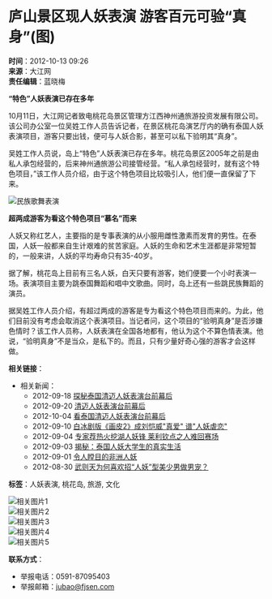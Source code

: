 # 庐山景区现人妖表演 游客百元可验“真身”(图)

**时间**：2012-10-13 09:26  
**来源**：大江网  
**责任编辑**：蓝晓梅  

**“特色”人妖表演已存在多年**

10月11日，大江网记者致电桃花岛景区管理方江西神州通旅游投资发展有限公司。该公司办公室一位吴姓工作人员告诉记者，在景区桃花岛演艺厅内的确有泰国人妖表演项目，游客只要出钱，便可与人妖合影，甚至可以私下验明其“真身”。

吴姓工作人员说，岛上“特色”人妖表演已存在多年。桃花岛景区2005年之前是由私人承包经营的，后来神州通旅游公司接管经营。“私人承包经营时，就有这个特色项目，”该工作人员介绍，由于这个特色项目比较吸引人，他们便一直保留了下来。

![民族歌舞表演](../../images/attachement/jpg/site2/20121013/000b2f7deb9d11e3087421.jpg)

**超两成游客为看这个特色项目“慕名”而来**

人妖又称红艺人，主要指的是专事表演的从小服用雌性激素而发育的男性。在泰国，人妖一般都来自生计艰难的贫苦家庭。人妖的生命和艺术生涯都是非常短暂的，一般来讲，人妖的平均寿命只有35-40岁。

据了解，桃花岛上目前有三名人妖，白天只要有游客，她们便要一个小时表演一场。表演项目主要为跳泰国舞蹈和唱中文歌曲。同时，岛上还有一些跳民族舞蹈的演员。

据吴姓工作人员介绍，有超过两成的游客是专为看这个特色项目而来的。为此，他们目前没有考虑会取消这个表演项目。当记者问，这个项目的“验明真身”是否涉嫌色情时？该工作人员称，人妖表演在全国各地都有，他认为这个不算色情表演。他说，“验明真身”不是当众，是私下的。而且，只有少量好奇心强的游客才会这样做。

**相关链接**：

- 相关新闻：
  - 2012-09-18 [探秘泰国清迈人妖表演台前幕后](http://www.fjsen.com/i/2012-09/18/content_9396429.htm)
  - 2012-09-20 [清迈人妖表演台前幕后](space.php?uid=801409&do=album&picid=176893)
  - 2012-10-04 [看泰国清迈人妖表演台前幕后](http://www.fjsen.com/i/2012-10/04/content_9509875.htm)
  - 2012-09-10 [白冰剧版《画皮2》成刘恺威"真爱" 谱"人妖虐恋"](http://www.fjsen.com/o/2012-09/10/content_9329751.htm)
  - 2012-09-04 [专家荐热火挖湖人妖锋 莱利钦点之人难回赛场](http://www.fjsen.com/p/2012-09/04/content_9280212.htm)
  - 2012-09-03 [揭秘：泰国人妖大学生的真实生活](http://i.fjsen.com/2012-09/03/content_9265626.htm)
  - 2012-09-01 [令人瞠目的非洲人妖](http://www.fjsen.com/i/2012-09/01/content_9254929.htm)
  - 2012-08-30 [武则天为何喜欢招“人妖”型美少男做男宠？](http://www.fjsen.com/q/2012-08/30/content_9241903.htm)

**标签**：人妖表演, 桃花岛, 旅游, 文化

![相关图片1](../../Outreach/23931.files/c20090928_09.jpg)  
![相关图片2](../../Outreach/23931.files/c20090928_10.jpg)  
![相关图片3](../../Outreach/23931.files/zfkj.jpg)  
![相关图片4](../../Outreach/23931.files/Content_16.jpg)  
![相关图片5](../../Outreach/23931.files/Content_17.jpg)  

**联系方式**：
- 举报电话：0591-87095403
- 举报邮箱：jubao@fjsen.com